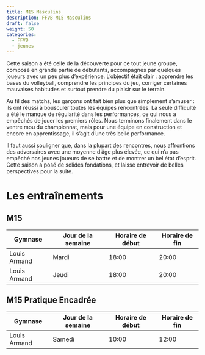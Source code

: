 ```yaml
---
title: M15 Masculins
description: FFVB M15 Masculins
draft: false
weight: 50
categories:
  - FFVB
  - jeunes
---
```


Cette saison a été celle de la découverte pour ce tout jeune groupe, composé en grande partie de débutants, accompagnés
par quelques joueurs avec un peu plus d’expérience. L’objectif était clair : apprendre les bases du volleyball,
comprendre les principes du jeu, corriger certaines mauvaises habitudes et surtout prendre du plaisir sur le terrain.

Au fil des matchs, les garçons ont fait bien plus que simplement s’amuser : ils ont réussi à bousculer toutes les
équipes rencontrées. La seule difficulté a été le manque de régularité dans les performances, ce qui nous a empêchés de
jouer les premiers rôles. Nous terminons finalement dans le ventre mou du championnat, mais pour une équipe en
construction et encore en apprentissage, il s’agit d’une très belle performance.

Il faut aussi souligner que, dans la plupart des rencontres, nous affrontions des adversaires avec une moyenne d’âge
plus élevée, ce qui n’a pas empêché nos jeunes joueurs de se battre et de montrer un bel état d’esprit. Cette saison a
posé de solides fondations, et laisse entrevoir de belles perspectives pour la suite.

# Les entraînements

## M15

| Gymnase      | Jour de la semaine | Horaire de début | Horaire de fin |
| ------------ | ------------------ | ---------------- | -------------- |
| Louis Armand | Mardi              | 18:00            | 20:00          |
| Louis Armand | Jeudi              | 18:00            | 20:00          |

## M15 Pratique Encadrée

| Gymnase      | Jour de la semaine | Horaire de début | Horaire de fin |
| ------------ | ------------------ | ---------------- | -------------- |
| Louis Armand | Samedi             | 10:00            | 12:00          |
